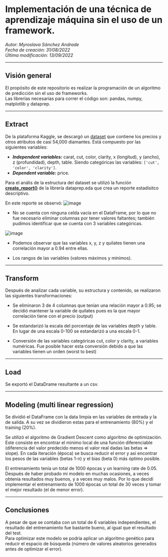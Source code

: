 # **Implementación de una técnica de aprendizaje máquina sin el uso de un framework.**

_Autor: Myroslava Sánchez Andrade_
<br>_Fecha de creación: 31/08/2022_
<br>_Última modificación: 13/09/2022_

---

## **Visión general**

El propósito de este repositorio es realizar la programación de un algoritmo de predicción sin el uso de frameworks.
<br>Las librerías necesarias para correr el código son: pandas, numpy, matplotlib y dataprep.

---

## **Extract**

De la plataforma Kaggle, se descargó un [dataset](https://www.kaggle.com/datasets/shivam2503/diamonds) que contiene los precios y otros atributos de casi 54,000 diamantes. Está compuesto por las siguientes variables:

- **_Independent variables:_** carat, cut, color, clarity, x (longitud), y (ancho), z (profundidad), depth, table. Siendo categóricas las variables: `['cut', 'color', 'clarity']`.
- **_Dependent variable:_** price.

Para el anális de la estructura del dataset se utilizó la función **[create_report()](https://docs.dataprep.ai/user_guide/eda/create_report.html)** de la librería dataprep.eda que crea un reporte estadísitco descriptivo.

En este reporte se observó:
![image](https://user-images.githubusercontent.com/67491368/186533179-f0bc7fa0-6309-4468-9a7c-dc9b9601ddd2.png)

- No se cuenta con ninguna celda vacía en el DataFrame, por lo que no fue necesario eliminar columnas por tener valores faltantes; también pudimos identificar que se cuenta con 3 variables categóricas.

![image](https://user-images.githubusercontent.com/67491368/186533368-7600fa53-3400-4bc5-824a-93d23204d127.png)

- Podemos observar que las variables x, y, z y quilates tienen una correlación mayor a 0.94 entre ellas.

- Los rangos de las variables (valores máximos y mínimos).

---

## **Transform**

Después de analizar cada variable, su estructura y contenido, se realizaron las siguientes transformaciones:

- Se eliminaron 3 de 4 columnas que tenían una relación mayor a 0.95; se decidió mantener la variable de quilates pues es la que mayor correlación tiene con el precio (output)

- Se estandarizó la escala del porcentaje de las variables depth y table. En lugar de una escala 0-100 se estandarizó a una escala 0-1.

- Conversión de las variables categóricas cut, color y clarity, a variables numéricas. Fue posible hacer esta conversión debido a que las variables tienen un orden (worst to best)

---

## **Load**

Se exportó el DataDrame resultante a un csv.

---

## **Modeling (multi linear regression)**

Se dividió el DataFrame con la data limpia en las variables de entrada y la de salida. A su vez se dividieron estas para el entrenamiento (80%) y el training (20%).

Se utilizó el algoritmo de Gradient Descent como algoritmo de optimización. Este consiste en encontrar el minimo local de una función diferenciable (diferencia del valor predecido menos el valor real dadas las betas => slope). En cada iteración (época) se busca reducir el error y así encontrar los pesos de las variables (betas 1-n) y el bias (beta 0) más óptimo posible.

El entrenamiento tenía un total de 1000 épocas y un learning rate de 0.05. Después de haber probado mi modelo en muchas ocasiones, a veces obtenía resultados muy buenos, y a veces muy malos. Por lo que decidí implementar el entrenamiento de 1000 épocas un total de 30 veces y tomar el mejor resultado (el de menor error).

---

## **Conclusiones**

A pesar de que se contaba con un total de 6 variables independientes, el resultado del entrenamiento fue bastante bueno, al igual que el resultado del test. <br>Para optimizar este modelo se podría aplicar un algoritmo genético para reducir el espacio de búsqueda (número de valores aleatorios generados antes de optimizar el error).
